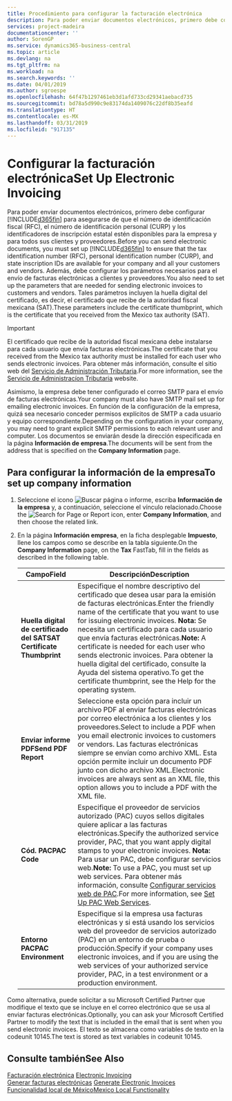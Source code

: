 ```yaml
---
title: Procedimiento para configurar la facturación electrónica
description: Para poder enviar documentos electrónicos, primero debe configurar Business Central para asegurarse de que el número de identificación fiscal (RFC), el número de identificación personal (CURP) y los identificadores de inscripción estatal estén disponibles para la empresa y para todos sus clientes y proveedores.
services: project-madeira
documentationcenter: ''
author: SorenGP
ms.service: dynamics365-business-central
ms.topic: article
ms.devlang: na
ms.tgt_pltfrm: na
ms.workload: na
ms.search.keywords: ''
ms.date: 04/01/2019
ms.author: sgroespe
ms.openlocfilehash: 64f47b1297461eb3d1afd733cd29341aebacd735
ms.sourcegitcommit: bd78a5d990c9e83174da1409076c22df8b35eafd
ms.translationtype: HT
ms.contentlocale: es-MX
ms.lasthandoff: 03/31/2019
ms.locfileid: "917135"
---
```

# <a name="set-up-electronic-invoicing"></a><span data-ttu-id="3ea69-103">Configurar la facturación electrónica</span><span class="sxs-lookup"><span data-stu-id="3ea69-103">Set Up Electronic Invoicing</span></span>
<span data-ttu-id="3ea69-104">Para poder enviar documentos electrónicos, primero debe configurar [!INCLUDE[d365fin](../../includes/d365fin_md.md)] para asegurarse de que el número de identificación fiscal (RFC), el número de identificación personal (CURP) y los identificadores de inscripción estatal estén disponibles para la empresa y para todos sus clientes y proveedores.</span><span class="sxs-lookup"><span data-stu-id="3ea69-104">Before you can send electronic documents, you must set up [!INCLUDE[d365fin](../../includes/d365fin_md.md)] to ensure that the tax identification number (RFC), personal identification number (CURP), and state inscription IDs are available for your company and all your customers and vendors.</span></span> <span data-ttu-id="3ea69-105">Además, debe configurar los parámetros necesarios para el envío de facturas electrónicas a clientes y proveedores.</span><span class="sxs-lookup"><span data-stu-id="3ea69-105">You also need to set up the parameters that are needed for sending electronic invoices to customers and vendors.</span></span> <span data-ttu-id="3ea69-106">Tales parámetros incluyen la huella digital del certificado, es decir, el certificado que recibe de la autoridad fiscal mexicana (SAT).</span><span class="sxs-lookup"><span data-stu-id="3ea69-106">These parameters include the certificate thumbprint, which is the certificate that you received from the Mexico tax authority (SAT).</span></span>  

> [!IMPORTANT]  
>  <span data-ttu-id="3ea69-107">El certificado que recibe de la autoridad fiscal mexicana debe instalarse para cada usuario que envía facturas electrónicas.</span><span class="sxs-lookup"><span data-stu-id="3ea69-107">The certificate that you received from the Mexico tax authority must be installed for each user who sends electronic invoices.</span></span> <span data-ttu-id="3ea69-108">Para obtener más información, consulte el sitio web del [Servicio de Administración Tributaria](https://go.microsoft.com/fwlink/?LinkId=242772).</span><span class="sxs-lookup"><span data-stu-id="3ea69-108">For more information, see the [Servicio de Administracíon Tributaria](https://go.microsoft.com/fwlink/?LinkId=242772) website.</span></span>  
>   
>  <span data-ttu-id="3ea69-109">Asimismo, la empresa debe tener configurado el correo SMTP para el envío de facturas electrónicas.</span><span class="sxs-lookup"><span data-stu-id="3ea69-109">Your company must also have SMTP mail set up for emailing electronic invoices.</span></span> <span data-ttu-id="3ea69-110">En función de la configuración de la empresa, quizá sea necesario conceder permisos explícitos de SMTP a cada usuario y equipo correspondiente.</span><span class="sxs-lookup"><span data-stu-id="3ea69-110">Depending on the configuration in your company, you may need to grant explicit SMTP permissions to each relevant user and computer.</span></span> <span data-ttu-id="3ea69-111">Los documentos se enviarán desde la dirección especificada en la página **Información de empresa**.</span><span class="sxs-lookup"><span data-stu-id="3ea69-111">The documents will be sent from the address that is specified on the **Company Information** page.</span></span>  

## <a name="to-set-up-company-information"></a><span data-ttu-id="3ea69-112">Para configurar la información de la empresa</span><span class="sxs-lookup"><span data-stu-id="3ea69-112">To set up company information</span></span>  

1.  <span data-ttu-id="3ea69-113">Seleccione el icono ![Buscar página o informe](../../media/ui-search/search_small.png "icono Buscar página o informe"), escriba **Información de la empresa** y, a continuación, seleccione el vínculo relacionado.</span><span class="sxs-lookup"><span data-stu-id="3ea69-113">Choose the ![Search for Page or Report](../../media/ui-search/search_small.png "Search for Page or Report icon") icon, enter **Company Information**, and then choose the related link.</span></span>  
2.  <span data-ttu-id="3ea69-114">En la página **Información empresa**, en la ficha desplegable **Impuesto**, llene los campos como se describe en la tabla siguiente.</span><span class="sxs-lookup"><span data-stu-id="3ea69-114">On the **Company Information** page, on the **Tax** FastTab, fill in the fields as described in the following table.</span></span>  

    |<span data-ttu-id="3ea69-115">Campo</span><span class="sxs-lookup"><span data-stu-id="3ea69-115">Field</span></span>|<span data-ttu-id="3ea69-116">Descripción</span><span class="sxs-lookup"><span data-stu-id="3ea69-116">Description</span></span>|  
    |------------------------------------|---------------------------------------|  
    |<span data-ttu-id="3ea69-117">**Huella digital de certificado del SAT**</span><span class="sxs-lookup"><span data-stu-id="3ea69-117">**SAT Certificate Thumbprint**</span></span>|<span data-ttu-id="3ea69-118">Especifique el nombre descriptivo del certificado que desea usar para la emisión de facturas electrónicas.</span><span class="sxs-lookup"><span data-stu-id="3ea69-118">Enter the friendly name of the certificate that you want to use for issuing electronic invoices.</span></span> <span data-ttu-id="3ea69-119">**Nota:** Se necesita un certificado para cada usuario que envía facturas electrónicas.</span><span class="sxs-lookup"><span data-stu-id="3ea69-119">**Note:**  A certificate is needed for each user who sends electronic invoices.</span></span> <span data-ttu-id="3ea69-120">Para obtener la huella digital del certificado, consulte la Ayuda del sistema operativo.</span><span class="sxs-lookup"><span data-stu-id="3ea69-120">To get the certificate thumbprint, see the Help for the operating system.</span></span>|  
    |<span data-ttu-id="3ea69-121">**Enviar informe PDF**</span><span class="sxs-lookup"><span data-stu-id="3ea69-121">**Send PDF Report**</span></span>|<span data-ttu-id="3ea69-122">Seleccione esta opción para incluir un archivo PDF al enviar facturas electrónicas por correo electrónica a los clientes y los proveedores.</span><span class="sxs-lookup"><span data-stu-id="3ea69-122">Select to include a PDF when you email electronic invoices to customers or vendors.</span></span> <span data-ttu-id="3ea69-123">Las facturas electrónicas siempre se envían como archivo XML. Esta opción permite incluir un documento PDF junto con dicho archivo XML.</span><span class="sxs-lookup"><span data-stu-id="3ea69-123">Electronic invoices are always sent as an XML file, this option allows you to include a PDF with the XML file.</span></span>|  
    |<span data-ttu-id="3ea69-124">**Cód. PAC**</span><span class="sxs-lookup"><span data-stu-id="3ea69-124">**PAC Code**</span></span>|<span data-ttu-id="3ea69-125">Especifique el proveedor de servicios autorizado (PAC) cuyos sellos digitales quiere aplicar a las facturas electrónicas.</span><span class="sxs-lookup"><span data-stu-id="3ea69-125">Specify the authorized service provider, PAC, that you want apply digital stamps to your electronic invoices.</span></span> <span data-ttu-id="3ea69-126">**Nota:** Para usar un PAC, debe configurar servicios web.</span><span class="sxs-lookup"><span data-stu-id="3ea69-126">**Note:**  To use a PAC, you must set up web services.</span></span> <span data-ttu-id="3ea69-127">Para obtener más información, consulte [Configurar servicios web de PAC](how-to-set-up-pac-web-services.md).</span><span class="sxs-lookup"><span data-stu-id="3ea69-127">For more information, see [Set Up PAC Web Services](how-to-set-up-pac-web-services.md).</span></span>|  
    |<span data-ttu-id="3ea69-128">**Entorno PAC**</span><span class="sxs-lookup"><span data-stu-id="3ea69-128">**PAC Environment**</span></span>|<span data-ttu-id="3ea69-129">Especifique si la empresa usa facturas electrónicas y si está usando los servicios web del proveedor de servicios autorizado (PAC) en un entorno de prueba o producción.</span><span class="sxs-lookup"><span data-stu-id="3ea69-129">Specify if your company uses electronic invoices, and if you are using the web services of your authorized service provider, PAC, in a test environment or a production environment.</span></span>|  

<span data-ttu-id="3ea69-130">Como alternativa, puede solicitar a su Microsoft Certified Partner que modifique el texto que se incluye en el correo electrónico que se usa al enviar facturas electrónicas.</span><span class="sxs-lookup"><span data-stu-id="3ea69-130">Optionally, you can ask your Microsoft Certified Partner to modify the text that is included in the email that is sent when you send electronic invoices.</span></span> <span data-ttu-id="3ea69-131">El texto se almacena como variables de texto en la codeunit 10145.</span><span class="sxs-lookup"><span data-stu-id="3ea69-131">The text is stored as text variables in codeunit 10145.</span></span>  

## <a name="see-also"></a><span data-ttu-id="3ea69-132">Consulte también</span><span class="sxs-lookup"><span data-stu-id="3ea69-132">See Also</span></span>  
 <span data-ttu-id="3ea69-133">[Facturación electrónica](electronic-invoicing.md) </span><span class="sxs-lookup"><span data-stu-id="3ea69-133">[Electronic Invoicing](electronic-invoicing.md) </span></span>  
 <span data-ttu-id="3ea69-134">[Generar facturas electrónicas](how-to-generate-electronic-invoices.md) </span><span class="sxs-lookup"><span data-stu-id="3ea69-134">[Generate Electronic Invoices](how-to-generate-electronic-invoices.md) </span></span>  
 [<span data-ttu-id="3ea69-135">Funcionalidad local de México</span><span class="sxs-lookup"><span data-stu-id="3ea69-135">Mexico Local Functionality</span></span>](mexico-local-functionality.md)
